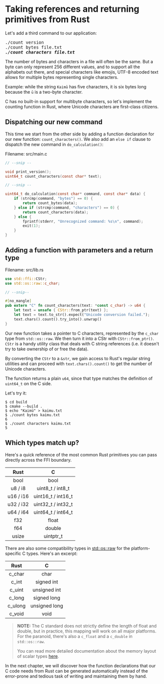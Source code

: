 # Taking references and returning primitives from Rust

Let's add a third command to our application:


<pre>
./count version
./count bytes file.txt
<i><b>./count characters file.txt</b></i>
</pre>

The number of bytes and
characters in a file will often be the same. But a byte can
only represent 256 different values, and to support all the
alphabets out there, and special characters like emojis,
UTF-8 encoded text allows for multiple bytes representing
single characters.

Example: while the string `Kaimū` has five characters, it is six bytes
long because the `ū` is a two-byte character.

C has no built-in support for multibyte characters, so let's
implement the counting function in Rust, where Unicode characters
are first-class citizens.

## Dispatching our new command

This  time we start from the other side by adding a function
declaration for our new function: `count_characters()`. We
also add an `else if` clause to dispatch the new command
in `do_calculation()`:

Filename: src/main.c

```c
// --snip --

void print_version();
uint64_t count_characters(const char* text);

// --snip --

uint64_t do_calculation(const char* command, const char* data) {
    if (strcmp(command, "bytes") == 0) {
        return count_bytes(data);
    } else if (strcmp(command, "characters") == 0) {
        return count_characters(data);
    } else {
        fprintf(stderr, "Unrecognized command: %s\n", command);
        exit(1);
    }
}
```


## Adding a function with parameters and a return type

Filename: src/lib.rs

```rust
use std::ffi::CStr;
use std::os::raw::c_char;

// --snip--

#[no_mangle]
pub extern "C" fn count_characters(text: *const c_char) -> u64 {
    let text = unsafe { CStr::from_ptr(text) };
    let text = text.to_str().expect("Unicode conversion failed.");
    text.chars().count().try_into().unwrap()
}
```

Our new function takes a pointer to C characters, represented
by the `c_char` type from `std::os::raw`. We then turn it into
a CStr with `CStr::from_ptr()`. `CStr` is a handy
utility class that deals with
C string references (i.e. it doesn't try to take ownership
of or free the data).

By converting the `CStr` to a `&str`, we gain access to Rust's
regular string utilities and can proceed with
`text.chars().count()` to get the number of Unicode characters.

The function returns a plain `u64`, since that type matches the
definition of `uint64_t` on the C side.

Let's try it:

```shell
$ cd build
$ cmake --build .
$ echo "Kaimū" > kaimu.txt
$ ./count bytes kaimu.txt
6
$ ./count characters kaimu.txt
5
```

## Which types match up?

Here's a quick reference of the most common Rust primitives
you can pass directly across the FFI boundary.

|   Rust    |             C             |
|:---------:|:-------------------------:|
|   bool    |           bool            |
|  u8 / i8  |     uint8_t / int8_t      |
| u16 / i16 |    uint16_t / int16_t     |
| u32 / i32 |    uint32_t / int32_t     |
| u64 / i64 |    uint64_t / int64_t     |
|    f32    |           float           |
|    f64    |          double           |
|    usize  |          uintptr_t        |

There are also some compatibility types in
[std::os::raw](https://doc.rust-lang.org/std/os/raw/index.html)
for the platform-specific C types. Here's an excerpt:

|        Rust        |       C       |
|:------------------:|:-------------:|
|       c_char       |     char      |
|       c_int        |  signed int   |
|       c_uint       | unsigned int  |
|       c_long       |  signed long  |
|      c_ulong       | unsigned long |
|       c_void       |     void      |

> __NOTE:__ The C standard does not strictly define the length of float and
> double, but in practice, this mapping will work
> on all major platforms. For the paranoid, there's also a
> `c_float` and a `c_double` in `std::os::raw`.
>
> You can read more detailed documentation about the memory layout of scalar types
> [here](https://rust-lang.github.io/unsafe-code-guidelines/layout/scalars.html).

In the next chapter, we will discover how the function
declarations that our C code needs from Rust can be generated
automatically instead of the error-prone and tedious task
of writing and maintaining them by hand.